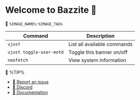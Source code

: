 # Welcome to Bazzite 󰊴
󱋩 `%IMAGE_NAME%:%IMAGE_TAG%`

| Command | Description |
| ------- | ----------- |
| `ujust`  | List all available commands |
| `ujust toggle-user-motd` | Toggle this banner on/off |
| `neofetch` | View system information |

󰋼 %TIP%
- [ Report an issue](https://github.com/ublue-os/bazzite/issues)
- [󰙯 Discord](https://discord.bazzite.gg/)
- [󰈙 Documentation](http://docs.bazzite.gg/)